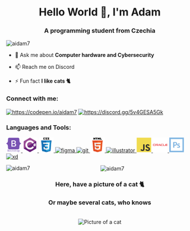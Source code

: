 <h1 align="center">Hello World 👋, I'm Adam</h1>
<h3 align="center">A programming student from Czechia</h3>

<p align="left"> <img src="https://komarev.com/ghpvc/?username=aidam7&label=Profile%20views&color=00adb5&style=flat" alt="aidam7" /> </p>

- 💬 Ask me about **Computer hardware and Cybersecurity**

- 📫 Reach me on Discord

- ⚡ Fun fact **I like cats 🐈**

<h3 align="left">Connect with me:</h3>
<p align="left">
<a href="https://codepen.io/https://codepen.io/aidam7" target="blank"><img align="center" src="https://raw.githubusercontent.com/rahuldkjain/github-profile-readme-generator/master/src/images/icons/Social/codepen.svg" alt="https://codepen.io/aidam7" height="30" width="40" /></a>
<a href="https://discord.gg/https://discord.gg/5v4GESA5Gk" target="blank"><img align="center" src="https://raw.githubusercontent.com/rahuldkjain/github-profile-readme-generator/master/src/images/icons/Social/discord.svg" alt="https://discord.gg/5v4GESA5Gk" height="30" width="40" /></a>
</p>

<h3 align="left">Languages and Tools:</h3>
<p align="left"> <a href="https://getbootstrap.com" target="_blank" rel="noreferrer"> <img src="https://raw.githubusercontent.com/devicons/devicon/master/icons/bootstrap/bootstrap-plain-wordmark.svg" alt="bootstrap" width="40" height="40"/> </a> <a href="https://www.w3schools.com/cs/" target="_blank" rel="noreferrer"> <img src="https://raw.githubusercontent.com/devicons/devicon/master/icons/csharp/csharp-original.svg" alt="csharp" width="40" height="40"/> </a> <a href="https://www.w3schools.com/css/" target="_blank" rel="noreferrer"> <img src="https://raw.githubusercontent.com/devicons/devicon/master/icons/css3/css3-original-wordmark.svg" alt="css3" width="40" height="40"/> </a> <a href="https://www.figma.com/" target="_blank" rel="noreferrer"> <img src="https://www.vectorlogo.zone/logos/figma/figma-icon.svg" alt="figma" width="40" height="40"/> </a> <a href="https://git-scm.com/" target="_blank" rel="noreferrer"> <img src="https://www.vectorlogo.zone/logos/git-scm/git-scm-icon.svg" alt="git" width="40" height="40"/> </a> <a href="https://www.w3.org/html/" target="_blank" rel="noreferrer"> <img src="https://raw.githubusercontent.com/devicons/devicon/master/icons/html5/html5-original-wordmark.svg" alt="html5" width="40" height="40"/> </a> <a href="https://www.adobe.com/in/products/illustrator.html" target="_blank" rel="noreferrer"> <img src="https://www.vectorlogo.zone/logos/adobe_illustrator/adobe_illustrator-icon.svg" alt="illustrator" width="40" height="40"/> </a> <a href="https://developer.mozilla.org/en-US/docs/Web/JavaScript" target="_blank" rel="noreferrer"> <img src="https://raw.githubusercontent.com/devicons/devicon/master/icons/javascript/javascript-original.svg" alt="javascript" width="40" height="40"/> </a> <a href="https://www.oracle.com/" target="_blank" rel="noreferrer"> <img src="https://raw.githubusercontent.com/devicons/devicon/master/icons/oracle/oracle-original.svg" alt="oracle" width="40" height="40"/> </a> <a href="https://www.photoshop.com/en" target="_blank" rel="noreferrer"> <img src="https://raw.githubusercontent.com/devicons/devicon/master/icons/photoshop/photoshop-line.svg" alt="photoshop" width="40" height="40"/> </a> <a href="https://www.adobe.com/products/xd.html" target="_blank" rel="noreferrer"> <img src="https://cdn.worldvectorlogo.com/logos/adobe-xd.svg" alt="xd" width="40" height="40"/> </a> </p>
<div align=center>
<p><img align="left" src="https://github-readme-stats.vercel.app/api/top-langs?username=aidam7&show_icons=true&title_color=00adb5&text_color=ffffff&bg_color=0d1117&hide_border=true&locale=en&layout=compact" alt="aidam7" /></p>
  
<p>&nbsp;<img align="center" src="https://github-readme-stats.vercel.app/api?username=aidam7&show_icons=true&theme=dark&title_color=00adb5&text_color=ffffff&bg_color=0d1117&hide_border=true&locale=en" alt="aidam7" /></p>
 

<h3>Here, have a picture of a cat 🐈</h3>
  <h3>Or maybe several cats, who knows</h3>
 <br>
<img src="https://cataas.com/cat" width="450" heigh="450" alt="Picture of a cat"/>
 </div>

